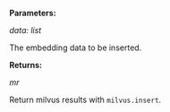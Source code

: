 **Parameters:**

*data: list*

The embedding data to be inserted.


**Returns:** 

*mr*

Return milvus results with `milvus.insert`.